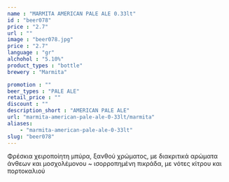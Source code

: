 ```yaml
---
name : "MARMITA AMERICAN PALE ALE 0.33lt"
id : "beer078"
price : "2.7"
url : ""
image : "beer078.jpg"
price : "2.7"
language : "gr"
alchohol : "5.10%"
product_types : "bottle"
brewery : "Marmita"

promotion : ""
beer_types : "PALE ALE"
retail_price : ""
discount : ""
description_short : "AMERICAN PALE ALE"
url: "marmita-american-pale-ale-0-33lt/marmita"
aliases: 
    - "marmita-american-pale-ale-0-33lt"
slug: "beer078"
---
```


Φρέσκια χειροποίητη μπύρα, ξανθού χρώματος, με διακριτικά αρώματα άνθεων και μοσχολέμονου ~ ισορροπημένη πικράδα, με νότες κίτρου και πορτοκαλιού